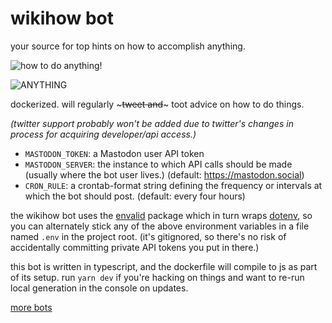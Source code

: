 # wikihow bot

your source for top hints on how to accomplish anything.

![how to do anything!](https://i.imgur.com/mGGEvYm.png)

![ANYTHING](https://i.imgur.com/BAtR7zP.png)

dockerized. will regularly ~~~tweet and~~~ toot advice on how to do things.

_(twitter support probably won't be added due to twitter's changes in process
for acquiring developer/api access.)_


- `MASTODON_TOKEN`: a Mastodon user API token
- `MASTODON_SERVER`: the instance to which API calls should be made (usually
  where the bot user lives.) (default: https://mastodon.social)
- `CRON_RULE`: a crontab-format string defining the frequency or intervals at
  which the bot should post. (default: every four hours)

the wikihow bot uses the [envalid](https://github.com/af/envalid) package which
in turn wraps [dotenv](https://github.com/motdotla/dotenv), so you can
alternately stick any of the above environment variables in a file named `.env`
in the project root. (it's gitignored, so there's no risk of accidentally
committing private API tokens you put in there.)

this bot is written in typescript, and the dockerfile will compile to js as part
of its setup. run `yarn dev` if you're hacking on things and want to re-run
local generation in the console on updates.

[more bots](https://github.com/lostfictions?tab=repositories&q=botally)
